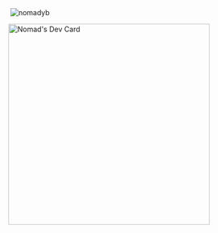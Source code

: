 <!--
![giphy](https://user-images.githubusercontent.com/51696895/161586740-a02a3036-623b-4e14-9cd6-eb8181862194.gif)





<p><img align="left" src="https://github-readme-stats.vercel.app/api/top-langs?username=nomadyb&show_icons=true&locale=en&layout=compact" alt="nomadyb" /></p>

-->

<p>&nbsp;<img align="center" src="https://github-readme-stats.vercel.app/api?username=nomadyb&show_icons=true&locale=en" alt="nomadyb" /></p>

<a href="https://app.daily.dev/nomadyb"><img src="https://api.daily.dev/devcards/d9965202070543028c57b6f756bc74a1.png?r=8f4" width="400" alt="Nomad's Dev Card"/></a>



<!--
<img align="left" width="50%" src="https://github-readme-stats.vercel.app/api?username=nomadyb&show_icons=true&theme=radical"/>
-->

